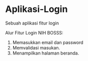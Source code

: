 # Aplikasi-Login
Sebuah aplikasi fitur login


Alur Fitur Login NIH BOSSS:
1. Memasukkan email dan password
2. Memvalidasi masukan.
3. Menampilkan halaman beranda.
